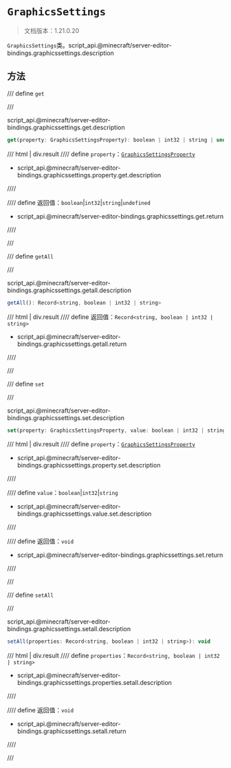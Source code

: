 # `GraphicsSettings`

> 文档版本：1.21.0.20

`GraphicsSettings`类。script_api.@minecraft/server-editor-bindings.graphicssettings.description

## 方法

/// define
`get`


///

script_api.@minecraft/server-editor-bindings.graphicssettings.get.description

```js
get(property: GraphicsSettingsProperty): boolean | int32 | string | undefined
```

/// html | div.result
//// define
`property`：[`GraphicsSettingsProperty`](./graphicssettingsproperty.md)

- script_api.@minecraft/server-editor-bindings.graphicssettings.property.get.description


////

//// define
返回值：`boolean`|`int32`|`string`|`undefined`

- script_api.@minecraft/server-editor-bindings.graphicssettings.get.return


////

///


/// define
`getAll`


///

script_api.@minecraft/server-editor-bindings.graphicssettings.getall.description

```js
getAll(): Record<string, boolean | int32 | string>
```

/// html | div.result
//// define
返回值：`Record<string, boolean | int32 | string>`

- script_api.@minecraft/server-editor-bindings.graphicssettings.getall.return


////

///


/// define
`set`


///

script_api.@minecraft/server-editor-bindings.graphicssettings.set.description

```js
set(property: GraphicsSettingsProperty, value: boolean | int32 | string): void
```

/// html | div.result
//// define
`property`：[`GraphicsSettingsProperty`](./graphicssettingsproperty.md)

- script_api.@minecraft/server-editor-bindings.graphicssettings.property.set.description


////

//// define
`value`：`boolean`|`int32`|`string`

- script_api.@minecraft/server-editor-bindings.graphicssettings.value.set.description


////

//// define
返回值：`void`

- script_api.@minecraft/server-editor-bindings.graphicssettings.set.return


////

///


/// define
`setAll`


///

script_api.@minecraft/server-editor-bindings.graphicssettings.setall.description

```js
setAll(properties: Record<string, boolean | int32 | string>): void
```

/// html | div.result
//// define
`properties`：`Record<string, boolean | int32 | string>`

- script_api.@minecraft/server-editor-bindings.graphicssettings.properties.setall.description


////

//// define
返回值：`void`

- script_api.@minecraft/server-editor-bindings.graphicssettings.setall.return


////

///

